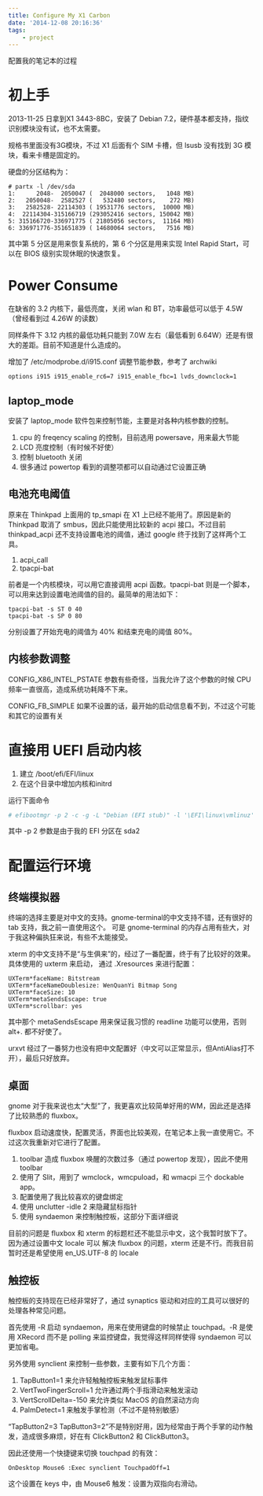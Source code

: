 ```yaml
---
title: Configure My X1 Carbon
date: '2014-12-08 20:16:36'
tags:
    - project
---
```


配置我的笔记本的过程

<!--more-->

# 初上手

2013-11-25 日拿到X1 3443-8BC，安装了 Debian 7.2，硬件基本都支持，指纹识别模块没有试，也不太需要。

规格书里面没有3G模块，不过 X1 后面有个 SIM 卡槽，但 lsusb 没有找到 3G 模块，看来卡槽是固定的。

硬盘的分区结构为：

```text
# partx -l /dev/sda
1:      2048-  2050047 (  2048000 sectors,   1048 MB)
2:   2050048-  2582527 (   532480 sectors,    272 MB)
3:   2582528- 22114303 ( 19531776 sectors,  10000 MB)
4:  22114304-315166719 (293052416 sectors, 150042 MB)
5: 315166720-336971775 ( 21805056 sectors,  11164 MB)
6: 336971776-351651839 ( 14680064 sectors,   7516 MB)
```

其中第 5 分区是用来恢复系统的，第 6 个分区是用来实现 Intel Rapid Start，可以在 BIOS 级别实现休眠的快速恢复。

# Power Consume 

在缺省的 3.2 内核下，最低亮度，关闭 wlan 和 BT，功率最低可以低于 4.5W（曾经看到过 4.26W 的读数）

同样条件下 3.12 内核的最低功耗只能到 7.0W 左右（最低看到 6.64W）还是有很大的差距。目前不知道是什么造成的。

增加了 /etc/modprobe.d/i915.conf 调整节能参数，参考了 archwiki 

```text
options i915 i915_enable_rc6=7 i915_enable_fbc=1 lvds_downclock=1
```

## laptop_mode 

安装了 laptop_mode 软件包来控制节能，主要是对各种内核参数的控制。

1. cpu 的 freqency scaling 的控制，目前选用 powersave，用来最大节能
1. LCD 亮度控制（有时候不好使）
1. 控制 bluetooth 关闭
1. 很多通过 powertop 看到的调整项都可以自动通过它设置正确

## 电池充电阈值

原来在 Thinkpad 上面用的 tp_smapi 在 X1 上已经不能用了。原因是新的 Thinkpad 取消了 smbus，因此只能使用比较新的 acpi 接口。不过目前 thinkpad_acpi 还不支持设置电池的阈值，通过 google 终于找到了这样两个工具。

1. acpi_call
1. tpacpi-bat 

前者是一个内核模块，可以用它直接调用 acpi 函数。tpacpi-bat 则是一个脚本，可以用来达到设置电池阈值的目的。最简单的用法如下：

```text
tpacpi-bat -s ST 0 40
tpacpi-bat -s SP 0 80
```

分别设置了开始充电的阈值为 40% 和结束充电的阈值 80%。

## 内核参数调整

CONFIG_X86_INTEL_PSTATE 参数有些奇怪，当我允许了这个参数的时候 CPU 频率一直很高，造成系统功耗降不下来。

CONFIG_FB_SIMPLE 如果不设置的话，最开始的启动信息看不到，不过这个可能和其它的设置有关 

# 直接用 UEFI 启动内核

1. 建立 /boot/efi/EFI/linux
1. 在这个目录中增加内核和initrd

运行下面命令

```bash
# efibootmgr -p 2 -c -g -L "Debian (EFI stub)" -l '\EFI\linux\vmlinuz' -u root=UUID=$UUID ro quiet rootfstype=ext4 add_efi_memmap initrd=\\EFI\\linux\\initrd.img
```

其中 -p 2 参数是由于我的 EFI 分区在 sda2

# 配置运行环境

## 终端模拟器

终端的选择主要是对中文的支持。gnome-terminal的中文支持不错，还有很好的 tab 支持，我之前一直使用这个。 可是 gnome-terminal 的内存占用有些大，对于我这种偏执狂来说，有些不太能接受。

xterm 的中文支持不是“与生俱来”的，经过了一番配置，终于有了比较好的效果。具体使用的 uxterm 来启动， 通过 .Xresources 来进行配置： 

```text
UXTerm*faceName: Bitstream
UXTerm*faceNameDoublesize: WenQuanYi Bitmap Song
UXTerm*faceSize: 10
UXTerm*metaSendsEscape: true
UXTerm*scrollbar: yes
```

其中那个 metaSendsEscape 用来保证我习惯的 readline 功能可以使用，否则 alt+. 都不好使了。

urxvt 经过了一番努力也没有把中文配置好（中文可以正常显示，但AntiAlias打不开），最后只好放弃。

## 桌面

gnome 对于我来说也太“大型”了，我更喜欢比较简单好用的WM，因此还是选择了比较熟悉的 fluxbox。

fluxbox 启动速度快，配置灵活，界面也比较美观，在笔记本上我一直使用它。不过这次我重新对它进行了配置。

1. toolbar 造成 fluxbox 唤醒的次数过多（通过 powertop 发现），因此不使用 toolbar
1. 使用了 Slit，用到了 wmclock，wmcpuload，和 wmacpi 三个 dockable app。
1. 配置使用了我比较喜欢的键盘绑定
1. 使用 unclutter -idle 2 来隐藏鼠标指针
1. 使用 syndaemon 来控制触控板，这部分下面详细说 

目前的问题是 fluxbox 和 xterm 的标题栏还不能显示中文，这个我暂时放下了。因为通过设置中文 locale 可以 解决 fluxbox 的问题，xterm 还是不行。而我目前暂时还是希望使用 en_US.UTF-8 的 locale

## 触控板

触控板的支持现在已经非常好了，通过 synaptics 驱动和对应的工具可以很好的处理各种常见问题。

首先使用 -R 启动 syndaemon，用来在使用键盘的时候禁止 touchpad。-R 是使用 XRecord 而不是 polling 来监控键盘，我觉得这样同样使得 syndaemon 可以更加省电。

另外使用 synclient 来控制一些参数，主要有如下几个方面：

1. TapButton1=1 来允许轻触触控板来触发鼠标事件
1. VertTwoFingerScroll=1 允许通过两个手指滑动来触发滚动
1. VertScrollDelta=-150 来允许类似 MacOS 的自然滚动方向
1. PalmDetect=1 来触发手掌检测（不过不是特别敏感） 

“TapButton2=3 TapButton3=2”不是特别好用，因为经常由于两个手掌的动作触发，造成很多麻烦，好在有 ClickButton2 和 ClickButton3。

因此还使用一个快捷键来切换 touchpad 的有效：

```text
OnDesktop Mouse6 :Exec synclient TouchpadOff=1
```

这个设置在 keys 中，由 Mouse6 触发：设置为双指向右滑动。
